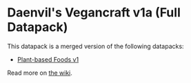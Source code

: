 # Daenvil's Vegancraft v1a (Full Datapack)

This datapack is a merged version of the following datapacks:

- [Plant-based Foods v1](https://www.planetminecraft.com/data-pack/plant-based-foods/)

Read more on [the wiki](https://github.com/daenvil/vegancraft/wiki).